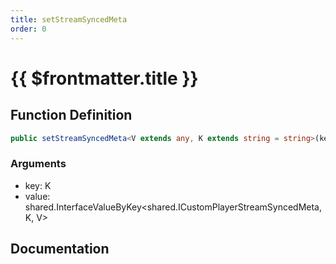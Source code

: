 ```yaml
---
title: setStreamSyncedMeta
order: 0
---
```


# {{ $frontmatter.title }}

## Function Definition

```ts
public setStreamSyncedMeta<V extends any, K extends string = string>(key: K, value: shared.InterfaceValueByKey<shared.ICustomPlayerStreamSyncedMeta, K, V>): void;
```

### Arguments

* key: K
* value: shared.InterfaceValueByKey\<shared.ICustomPlayerStreamSyncedMeta, K, V\>

## Documentation

<!--@include: ./parts/setStreamSyncedMeta.md-->

